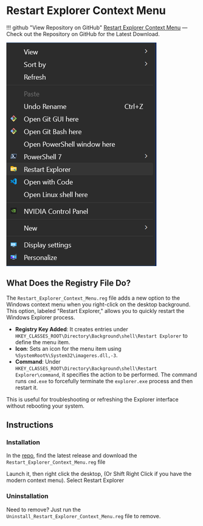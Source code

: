 # Restart Explorer Context Menu

!!! github "View Repository on GitHub"
    [Restart Explorer Context Menu](https://github.com/ConglomoUS/Restart_Explorer_Context_Menu) — Check out the Repository on GitHub for the Latest Download.

![Restart Explorer](Readme_Assets/Restart_Explorer.png)


## What Does the Registry File Do?

The `Restart_Explorer_Context_Menu.reg` file adds a new option to the Windows context menu when you right-click on the desktop background. This option, labeled "Restart Explorer," allows you to quickly restart the Windows Explorer process. 

- **Registry Key Added**: It creates entries under `HKEY_CLASSES_ROOT\Directory\Background\shell\Restart Explorer` to define the menu item.
- **Icon**: Sets an icon for the menu item using `%SystemRoot%\System32\imageres.dll,-3`.
- **Command**: Under `HKEY_CLASSES_ROOT\Directory\Background\shell\Restart Explorer\command`, it specifies the action to be performed. The command runs `cmd.exe` to forcefully terminate the `explorer.exe` process and then restart it.

This is useful for troubleshooting or refreshing the Explorer interface without rebooting your system.


## Instructions

### Installation

In the [repo](https://github.com/ConglomoUS/Restart_Explorer_Context_Menu), find the latest release and download the `Restart_Explorer_Context_Menu.reg` file

Launch it, then right click the desktop, (Or Shift Right Click if you have the modern context menu). Select Restart Explorer

### Uninstallation

Need to remove? Just run the `Uninstall_Restart_Explorer_Context_Menu.reg` file to remove.



